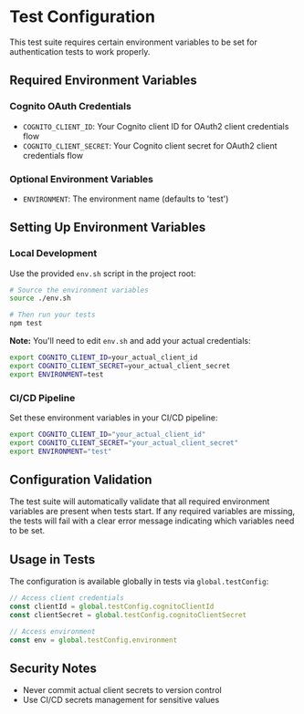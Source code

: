 # Test Configuration

This test suite requires certain environment variables to be set for authentication tests to work properly.

## Required Environment Variables

### Cognito OAuth Credentials

- `COGNITO_CLIENT_ID`: Your Cognito client ID for OAuth2 client credentials flow
- `COGNITO_CLIENT_SECRET`: Your Cognito client secret for OAuth2 client credentials flow

### Optional Environment Variables

- `ENVIRONMENT`: The environment name (defaults to 'test')

## Setting Up Environment Variables

### Local Development

Use the provided `env.sh` script in the project root:

```bash
# Source the environment variables
source ./env.sh

# Then run your tests
npm test
```

**Note:** You'll need to edit `env.sh` and add your actual credentials:

```bash
export COGNITO_CLIENT_ID=your_actual_client_id
export COGNITO_CLIENT_SECRET=your_actual_client_secret
export ENVIRONMENT=test
```

### CI/CD Pipeline

Set these environment variables in your CI/CD pipeline:

```bash
export COGNITO_CLIENT_ID="your_actual_client_id"
export COGNITO_CLIENT_SECRET="your_actual_client_secret"
export ENVIRONMENT="test"
```

## Configuration Validation

The test suite will automatically validate that all required environment variables are present when tests start. If any required variables are missing, the tests will fail with a clear error message indicating which variables need to be set.

## Usage in Tests

The configuration is available globally in tests via `global.testConfig`:

```javascript
// Access client credentials
const clientId = global.testConfig.cognitoClientId
const clientSecret = global.testConfig.cognitoClientSecret

// Access environment
const env = global.testConfig.environment
```

## Security Notes

- Never commit actual client secrets to version control
- Use CI/CD secrets management for sensitive values
